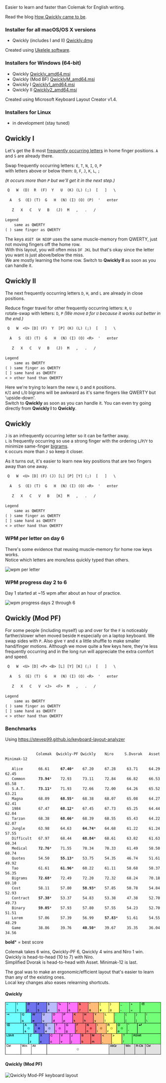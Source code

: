 Easier to learn and faster than Colemak for English writing.

Read the blog [How Qwickly came to be](https://blog.keithkim.org/opensource/making-the-qwickest-keyboard-layout).

### Installer for all macOS/OS X versions
- Qwickly (includes I and II) [Qwickly.dmg](https://github.com/qwickly-org/Qwickly/releases/download/v1.0/Qwickly.dmg)

Created using [Ukelele software](https://software.sil.org/ukelele).

### Installers for Windows (64-bit)
- Qwickly [Qwickly_amd64.msi](https://github.com/qwickly-org/Qwickly/releases/download/v1.0/Qwickly_amd64.msi)
- Qwickly (Mod BF) [QwicklyM_amd64.msi](https://github.com/qwickly-org/Qwickly/releases/download/v1.0/QwicklyM_amd64.msi)
- Qwickly I [Qwickly1_amd64.msi](https://github.com/qwickly-org/Qwickly/releases/download/v1.0/Qwickly1_amd64.msi)
- Qwickly II [Qwickly2_amd64.msi](https://github.com/qwickly-org/Qwickly/releases/download/v1.0/Qwickly2_amd64.msi)

Created using Microsoft Keyboard Layout Creator v1.4.

### Installers for Linux
- in development (stay tuned)


## Qwickly I

Let's get the 8 most [frequently occurring letters](https://en.wikipedia.org/wiki/Letter_frequency) in home finger positions. `A` and `S` are already there.

Swap frequently occurring letters: `E`, `T`, `N`, `I`, `O`, `P`<br/>
with letters above or below them: `D`, `F`, `J`, `K`, `L`, `;`

*(`R` occurs more than `P` but we'll get it in the next step.)*
```
 Q   W  (D)  R  (F)  Y   U  (K) (L) (;)  [   ]   \

  A   S  (E) (T)  G   H  (N) (I) (O) (P)  '   enter

   Z   X   C   V   B   (J)  M   ,   .   /

Legend
    same as QWERTY
( ) same finger as QWERTY
```
The keys `ASET GH NIOP` uses the same muscle-memory from QWERTY, just not moving fingers off the home row.<br/>
With this layout, you will often miss `DF JKL` but that's okay since the letter you want is just above/below the miss.<br/>
We are mostly learning the home row. Switch to **Qwickly II** as soon as you can handle it.

## Qwickly II

The next frequently occurring letters `D`, `H`, and `L` are already in close positions.

Reduce finger travel for other frequently occurring letters: `R`, `U`<br/>
rotate-swap with letters: `D`, `P` *(We move `D` for `U` because it works out better in the end.)*
```
 Q   W  <U> [D] (F)  Y  [P] (K) (L) (;)  [   ]   \

  A   S  (E) (T)  G   H  (N) (I) (O) <R>  '   enter

   Z   X   C   V   B   (J)  M   ,   .   /

Legend
    same as QWERTY
( ) same finger as QWERTY
[ ] same hand as QWERTY
< > other hand than QWERTY
```

Here we're trying to learn the new `U`, `D` and `R` positions.<br/>
`K`/`I` and `L`/`O` bigrams will be awkward as it's same fingers like QWERTY but 'upside-down'.<br/>
Switch to **Qwickly** as soon as you can handle it. You can even try going directly from **Qwickly I** to **Qwickly**.

## Qwickly

`J` is an infrequently occurring letter so it can be farther away.<br/>
`L` is frequently occurring so use a strong finger with the ordering `L`/`P`/`Y` to minimize same-finger [bigrams](https://blogs.sas.com/content/iml/2014/09/26/bigrams.html).<br/>
`K` occurs more than `J` so keep it closer.

As it turns out, it's easier to learn new key positions that are two fingers away than one away.
```
 Q   W  <U> [D] (F) (J) [L] [P] [Y] (;)  [   ]   \

  A   S  (E) (T)  G   H  (N) (I) (O) <R>  '   enter

   Z   X   C   V   B   [K]  M   ,   .   /

Legend
    same as QWERTY
( ) same finger as QWERTY
[ ] same hand as QWERTY
< > other hand than QWERTY
```

### WPM per letter on day 6

There's some evidence that reusing muscle-memory for home row keys works.<br/>
Notice which letters are more/less quickly typed than others.

![wpm per letter](https://github.com/qwickly-org/Qwickly/blob/master/wpm-letters-day-6.png)

### WPM progress day 2 to 6

Day 1 started at ~15 wpm after about an hour of practice.

![wpm progress days 2 through 6](https://github.com/qwickly-org/Qwickly/blob/master/wpm-days-2-6.png)

## Qwickly (Mod PF)

For some people (including myself) up and over for the `F` is noticeably farther/slower when moved beside `M` especially on a laptop keyboard. We swap sides with `P`. Also give `Y` and `K` a little shuffle to make smaller hand/finger motions. Although we move quite a few keys here, they're less frequently occurring and in the long run will appreciate the extra comfort and speed.
```
 Q   W  <U> [D] <P> <B> [L] [Y] [K] (;)  [   ]   \

  A   S  (E) (T)  G   H  (N) (I) (O) <R>  '   enter

   Z   X   C   V  <J>  <F>  M   ,   .   /

Legend
    same as QWERTY
( ) same finger as QWERTY
[ ] same hand as QWERTY
< > other hand than QWERTY
```

### Benchmarks

Using https://stevep99.github.io/keyboard-layout-analyzer

<pre><code>
              Colemak  Qwickly-PF Qwickly    Niro     S.Dvorak   Asset   Minimak-12

   Alice       66.61     <b>67.40</b>*    67.20     67.28     63.71     64.29     62.45
   Common      <b>73.94</b>*    72.93     73.11     72.84     66.82     66.53     65.58
   S.A.T.      <b>73.11</b>*    71.93     72.66     72.00     64.26     65.52     63.21
   Magna       68.09     <b>68.55</b>*    68.38     68.07     65.08     64.27     62.41
   1984        67.47     <b>68.12</b>*    67.45     67.73     65.25     64.44     62.04
   Tarzan      68.38     <b>68.66</b>*    68.39     68.55     65.43     64.22     62.07
   Jungle      63.98     64.63     <b>64.74</b>*    64.68     61.22     61.24     57.55
   Difficult   67.97     68.44     <b>68.84</b>*    68.61     63.82     61.63     60.34
   Medical     <b>72.76</b>*    71.55     70.34     70.33     61.49     58.50     60.74
   Quotes      54.50     <b>55.13</b>*    53.75     54.35     46.74     51.61     49.92
   Tao         61.61     <b>61.96</b>*    60.22     61.11     58.68     58.37     56.35
   Bigrams     <b>72.68</b>*    72.49     72.20     72.32     68.24     70.18     69.10
   Cost        58.11     57.80     <b>58.93</b>*    57.85     50.78     54.84     52.93
   Contract    <b>57.38</b>*    53.37     54.83     53.38     47.38     52.70     49.73
   Binary      <b>59.05</b>*    57.93     57.80     57.55     54.23     52.70     51.51
   Lorem       57.06     57.39     56.99     <b>57.83</b>*    51.61     54.55     48.29
   Game        38.86     39.76     <b>40.50</b>*    39.67     35.35     36.04     34.56
</code></pre>
**bold*** = best score

Colemak takes 6 wins, Qwickly-PF 6, Qwickly 4 wins and Niro 1 win.<br/>
Qwickly is head-to-head (10 to 7) with Niro.<br/>
Simplified Dvorak is head-to-head with Asset. Minimak-12 is last.

The goal was to make an ergonomic/efficient layout that's easier to learn than any of the existing ones.<br/>
Local key changes also eases relearning shortcuts.

#### Qwickly
![Qwickly keyboard layout](https://github.com/qwickly-org/Qwickly/blob/master/Qwickly.png)

#### Qwickly (Mod PF)
![Qwickly Mod-PF keyboard layout](https://github.com/qwickly-org/Qwickly/blob/master/Qwickly-PF.png)

